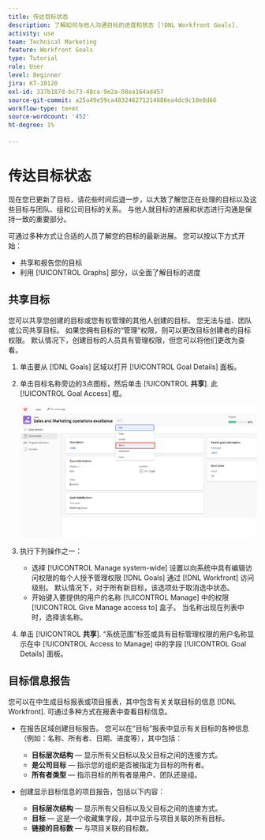 ```yaml
---
title: 传达目标状态
description: 了解如何与他人沟通目标的进度和状态 [!DNL Workfront Goals].
activity: use
team: Technical Marketing
feature: Workfront Goals
type: Tutorial
role: User
level: Beginner
jira: KT-10120
exl-id: 337b187d-bc73-48ca-9e2a-08ea164ad457
source-git-commit: a25a49e59ca483246271214886ea4dc9c10e8d66
workflow-type: tm+mt
source-wordcount: '452'
ht-degree: 1%

---
```


# 传达目标状态

现在您已更新了目标，请花些时间后退一步，以大致了解您正在处理的目标以及这些目标与团队、组和公司目标的关系。 与他人就目标的进展和状态进行沟通是保持一致的重要部分。

可通过多种方式让合适的人员了解您的目标的最新进展。 您可以按以下方式开始：

* 共享和报告您的目标
* 利用 [!UICONTROL Graphs] 部分，以全面了解目标的进度

## 共享目标

您可以共享您创建的目标或您有权管理的其他人创建的目标。 您无法与组、团队或公司共享目标。 如果您拥有目标的“管理”权限，则可以更改目标创建者的目标权限。 默认情况下，创建目标的人员具有管理权限，但您可以将他们更改为查看。

1. 单击要从 [!DNL Goals] 区域以打开 [!UICONTROL Goal Details] 面板。

1. 单击目标名称旁边的3点图标，然后单击 [!UICONTROL **共享**]. 此 [!UICONTROL Goal Access] 框。

   ![共享目标的屏幕截图](assets/17-workfront-goals-share-a-goal.png)

1. 执行下列操作之一：

   * 选择 [!UICONTROL Manage system-wide] 设置以向系统中具有编辑访问权限的每个人授予管理权限 [!DNL Goals] 通过 [!DNL Workfront] 访问级别。 默认情况下，对于所有新目标，该选项处于取消选中状态。
   * 开始键入要提供的用户的名称 [!UICONTROL Manage] 中的权限 [!UICONTROL Give Manage access to] 盒子。 当名称出现在列表中时，选择该名称。

1. 单击 [!UICONTROL **共享**]. “系统范围”标签或具有目标管理权限的用户名称显示在中 [!UICONTROL Access to Manage] 中的字段 [!UICONTROL Goal Details] 面板。

## 目标信息报告

您可以在中生成目标报表或项目报表，其中包含有关关联目标的信息 [!DNL Workfront]. 可通过多种方式在报表中查看目标信息。

* 在报告区域创建目标报告。 您可以在“目标”报表中显示有关目标的各种信息（例如：名称、所有者、日期、进度等），其中包括：

   * **目标层次结构** — 显示所有父目标以及父目标之间的连接方式。
   * **是公司目标** — 指示您的组织是否被指定为目标的所有者。
   * **所有者类型** — 指示目标的所有者是用户、团队还是组。

* 创建显示目标信息的项目报告，包括以下内容：
   * **目标层次结构** — 显示所有父目标以及父目标之间的连接方式。
   * **目标** — 这是一个收藏集字段，其中显示与项目关联的所有目标。
   * **链接的目标数** — 与项目关联的目标数。

